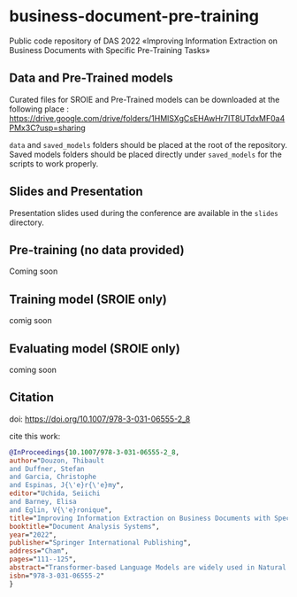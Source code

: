 # business-document-pre-training

Public code repository of DAS 2022 «Improving Information Extraction on Business Documents with Specific Pre-Training Tasks»

## Data and Pre-Trained models

Curated files for SROIE and Pre-Trained models can be downloaded at the following place : <https://drive.google.com/drive/folders/1HMlSXgCsEHAwHr7IT8UTdxMF0a4PMx3C?usp=sharing>

`data` and `saved_models` folders should be placed at the root of the repository. Saved models folders should be placed directly under `saved_models` for the scripts to work properly.

## Slides and Presentation

Presentation slides used during the conference are available in the `slides` directory.

## Pre-training (no data provided)

Coming soon

## Training model (SROIE only)

comig soon

## Evaluating model (SROIE only)

coming soon

## Citation

doi: https://doi.org/10.1007/978-3-031-06555-2_8

cite this work:
```bib
@InProceedings{10.1007/978-3-031-06555-2_8,
author="Douzon, Thibault
and Duffner, Stefan
and Garcia, Christophe
and Espinas, J{\'e}r{\'e}my",
editor="Uchida, Seiichi
and Barney, Elisa
and Eglin, V{\'e}ronique",
title="Improving Information Extraction on Business Documents with Specific Pre-training Tasks",
booktitle="Document Analysis Systems",
year="2022",
publisher="Springer International Publishing",
address="Cham",
pages="111--125",
abstract="Transformer-based Language Models are widely used in Natural Language Processing related tasks. Thanks to their pre-training, they have been successfully adapted to Information Extraction in business documents. However, most pre-training tasks proposed in the literature for business documents are too generic and not sufficient to learn more complex structures. In this paper, we use LayoutLM, a language model pre-trained on a collection of business documents, and introduce two new pre-training tasks that further improve its capacity to extract relevant information. The first is aimed at better understanding the complex layout of documents, and the second focuses on numeric values and their order of magnitude. These tasks force the model to learn better-contextualized representations of the scanned documents. We further introduce a new post-processing algorithm to decode BIESO tags in Information Extraction that performs better with complex entities. Our method significantly improves extraction performance on both public (from 93.88 to 95.50 F1 score) and private (from 84.35 to 84.84 F1 score) datasets composed of expense receipts, invoices, and purchase orders.",
isbn="978-3-031-06555-2"
}
```